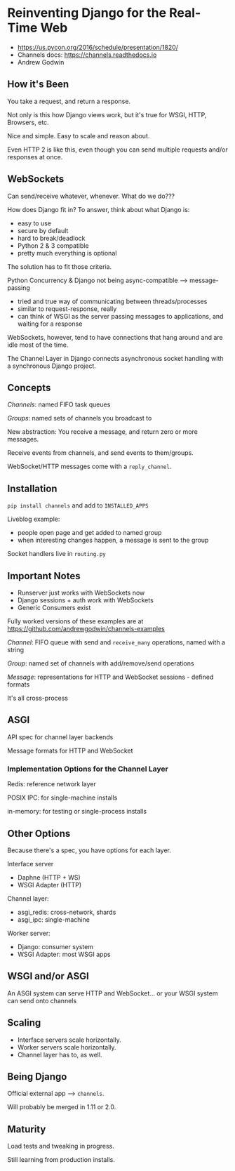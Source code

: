 Reinventing Django for the Real-Time Web
========================================

* https://us.pycon.org/2016/schedule/presentation/1820/
* Channels docs: https://channels.readthedocs.io
* Andrew Godwin

How it's Been
-------------

You take a request, and return a response.

Not only is this how Django views work, but it's true for WSGI, HTTP, Browsers, etc.

Nice and simple. Easy to scale and reason about.

Even HTTP 2 is like this, even though you can send multiple requests and/or
responses at once.

WebSockets
----------

Can send/receive whatever, whenever. What do we do???

How does Django fit in? To answer, think about what Django is:
* easy to use
* secure by default
* hard to break/deadlock
* Python 2 & 3 compatible
* pretty much everything is optional

The solution has to fit those criteria.

Python Concurrency & Django not being async-compatible --> message-passing
* tried and true way of communicating between threads/processes
* similar to request-response, really
* can think of WSGI as the server passing messages to applications, and
  waiting for a response

WebSockets, however, tend to have connections that hang around and are idle
most of the time.

The Channel Layer in Django connects asynchronous socket handling with a
synchronous Django project.

Concepts
--------
*Channels*: named FIFO task queues

*Groups*: named sets of channels you broadcast to

New abstraction: You receive a message, and return zero or more messages.

Receive events from channels, and send events to them/groups.

WebSocket/HTTP messages come with a `reply_channel`.

Installation
------------
`pip install channels` and add to `INSTALLED_APPS`

Liveblog example:
* people open page and get added to named group
* when interesting changes happen, a message is sent to the group

Socket handlers live in `routing.py`

Important Notes
---------------

* Runserver just works with WebSockets now
* Django sessions + auth work with WebSockets
* Generic Consumers exist

Fully worked versions of these examples are at
https://github.com/andrewgodwin/channels-examples

*Channel*: FIFO queue with send and `receive_many` operations, named with a string

*Group*: named set of channels with add/remove/send operations

*Message*: representations for HTTP and WebSocket sessions - defined formats

It's all cross-process

ASGI
----
API spec for channel layer backends

Message formats for HTTP and WebSocket

### Implementation Options for the Channel Layer
Redis: reference network layer

POSIX IPC: for single-machine installs

in-memory: for testing or single-process installs

Other Options
-------------
Because there's a spec, you have options for each layer.

Interface server
* Daphne (HTTP + WS)
* WSGI Adapter (HTTP)

Channel layer:
* asgi\_redis: cross-network, shards
* asgi\_ipc: single-machine

Worker server:
* Django: consumer system
* WSGI Adapter: most WSGI apps

WSGI and/or ASGI
----------------
An ASGI system can serve HTTP and WebSocket... or your WSGI
system can send onto channels

Scaling
-------
* Interface servers scale horizontally.
* Worker servers scale horizontally.
* Channel layer has to, as well.

Being Django
------------
Official external app --> `channels`. 

Will probably be merged in 1.11 or 2.0.

Maturity
--------
Load tests and tweaking in progress.

Still learning from production installs.
